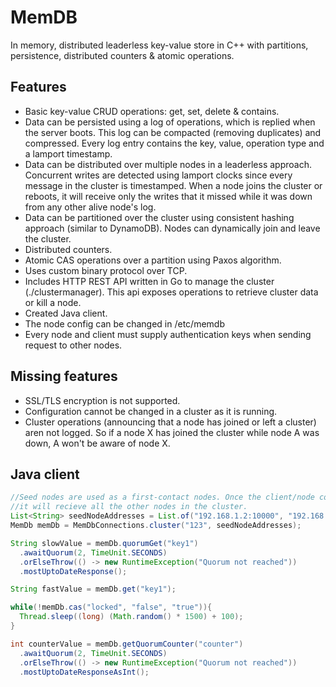 # MemDB
In memory, distributed leaderless key-value store in C++ with partitions, persistence, distributed counters & atomic operations.

## Features
- Basic key-value CRUD operations: get, set, delete & contains.
- Data can be persisted using a log of operations, which is replied when the server boots. This log can be compacted (removing duplicates) and compressed. Every log entry contains the key, value, operation type and a lamport timestamp.
- Data can be distributed over multiple nodes in a leaderless approach. Concurrent writes are detected using lamport clocks since every message in the cluster is timestamped. When a node joins the cluster or reboots, it will receive only the writes that it missed while it was down from any other alive node's log.
- Data can be partitioned over the cluster using consistent hashing approach (similar to DynamoDB). Nodes can dynamically join and leave the cluster.
- Distributed counters.
- Atomic CAS operations over a partition using Paxos algorithm.
- Uses custom binary protocol over TCP.
- Includes HTTP REST API written in Go to manage the cluster (./clustermanager). This api exposes operations to retrieve cluster data or kill a node.
- Created Java client.
- The node config can be changed in /etc/memdb
- Every node and client must supply authentication keys when sending request to other nodes.

## Missing features
- SSL/TLS encryption is not supported.
- Configuration cannot be changed in a cluster as it is running.
- Cluster operations (announcing that a node has joined or left a cluster) aren not logged. So if a node X has joined the cluster while node A was down, A won't be aware of node X.

## Java client
```java
//Seed nodes are used as a first-contact nodes. Once the client/node contacts any of this seed nodes,
//it will recieve all the other nodes in the cluster.
List<String> seedNodeAddresses = List.of("192.168.1.2:10000", "192.168.1.3:10000", "192.168.1.4:10000");
MemDb memDb = MemDbConnections.cluster("123", seedNodeAddresses);

String slowValue = memDb.quorumGet("key1")
  .awaitQuorum(2, TimeUnit.SECONDS)
  .orElseThrow(() -> new RuntimeException("Quorum not reached"))
  .mostUptoDateResponse();

String fastValue = memDb.get("key1");

while(!memDb.cas("locked", "false", "true")){
  Thread.sleep((long) (Math.random() * 1500) + 100);
}

int counterValue = memDb.getQuorumCounter("counter")
  .awaitQuorum(2, TimeUnit.SECONDS)
  .orElseThrow(() -> new RuntimeException("Quorum not reached"))
  .mostUptoDateResponseAsInt();
```


